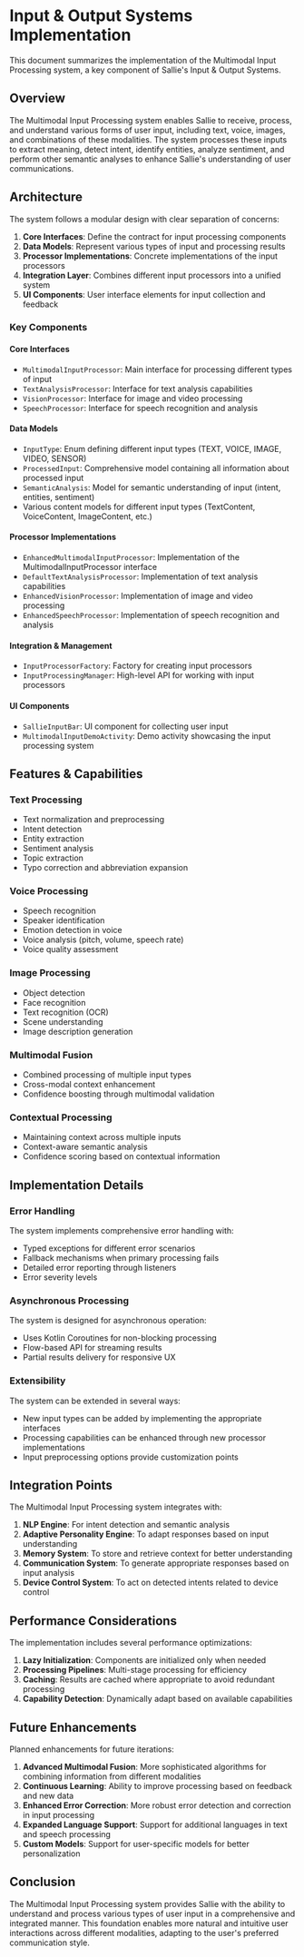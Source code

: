 # Input & Output Systems Implementation

This document summarizes the implementation of the Multimodal Input Processing system, a key component of Sallie's Input & Output Systems.

## Overview

The Multimodal Input Processing system enables Sallie to receive, process, and understand various forms of user input, including text, voice, images, and combinations of these modalities. The system processes these inputs to extract meaning, detect intent, identify entities, analyze sentiment, and perform other semantic analyses to enhance Sallie's understanding of user communications.

## Architecture

The system follows a modular design with clear separation of concerns:

1. **Core Interfaces**: Define the contract for input processing components
2. **Data Models**: Represent various types of input and processing results
3. **Processor Implementations**: Concrete implementations of the input processors
4. **Integration Layer**: Combines different input processors into a unified system
5. **UI Components**: User interface elements for input collection and feedback

### Key Components

#### Core Interfaces

- `MultimodalInputProcessor`: Main interface for processing different types of input
- `TextAnalysisProcessor`: Interface for text analysis capabilities
- `VisionProcessor`: Interface for image and video processing
- `SpeechProcessor`: Interface for speech recognition and analysis

#### Data Models

- `InputType`: Enum defining different input types (TEXT, VOICE, IMAGE, VIDEO, SENSOR)
- `ProcessedInput`: Comprehensive model containing all information about processed input
- `SemanticAnalysis`: Model for semantic understanding of input (intent, entities, sentiment)
- Various content models for different input types (TextContent, VoiceContent, ImageContent, etc.)

#### Processor Implementations

- `EnhancedMultimodalInputProcessor`: Implementation of the MultimodalInputProcessor interface
- `DefaultTextAnalysisProcessor`: Implementation of text analysis capabilities
- `EnhancedVisionProcessor`: Implementation of image and video processing
- `EnhancedSpeechProcessor`: Implementation of speech recognition and analysis

#### Integration & Management

- `InputProcessorFactory`: Factory for creating input processors
- `InputProcessingManager`: High-level API for working with input processors

#### UI Components

- `SallieInputBar`: UI component for collecting user input
- `MultimodalInputDemoActivity`: Demo activity showcasing the input processing system

## Features & Capabilities

### Text Processing

- Text normalization and preprocessing
- Intent detection
- Entity extraction
- Sentiment analysis
- Topic extraction
- Typo correction and abbreviation expansion

### Voice Processing

- Speech recognition
- Speaker identification
- Emotion detection in voice
- Voice analysis (pitch, volume, speech rate)
- Voice quality assessment

### Image Processing

- Object detection
- Face recognition
- Text recognition (OCR)
- Scene understanding
- Image description generation

### Multimodal Fusion

- Combined processing of multiple input types
- Cross-modal context enhancement
- Confidence boosting through multimodal validation

### Contextual Processing

- Maintaining context across multiple inputs
- Context-aware semantic analysis
- Confidence scoring based on contextual information

## Implementation Details

### Error Handling

The system implements comprehensive error handling with:
- Typed exceptions for different error scenarios
- Fallback mechanisms when primary processing fails
- Detailed error reporting through listeners
- Error severity levels

### Asynchronous Processing

The system is designed for asynchronous operation:
- Uses Kotlin Coroutines for non-blocking processing
- Flow-based API for streaming results
- Partial results delivery for responsive UX

### Extensibility

The system can be extended in several ways:
- New input types can be added by implementing the appropriate interfaces
- Processing capabilities can be enhanced through new processor implementations
- Input preprocessing options provide customization points

## Integration Points

The Multimodal Input Processing system integrates with:

1. **NLP Engine**: For intent detection and semantic analysis
2. **Adaptive Personality Engine**: To adapt responses based on input understanding
3. **Memory System**: To store and retrieve context for better understanding
4. **Communication System**: To generate appropriate responses based on input analysis
5. **Device Control System**: To act on detected intents related to device control

## Performance Considerations

The implementation includes several performance optimizations:

1. **Lazy Initialization**: Components are initialized only when needed
2. **Processing Pipelines**: Multi-stage processing for efficiency
3. **Caching**: Results are cached where appropriate to avoid redundant processing
4. **Capability Detection**: Dynamically adapt based on available capabilities

## Future Enhancements

Planned enhancements for future iterations:

1. **Advanced Multimodal Fusion**: More sophisticated algorithms for combining information from different modalities
2. **Continuous Learning**: Ability to improve processing based on feedback and new data
3. **Enhanced Error Correction**: More robust error detection and correction in input processing
4. **Expanded Language Support**: Support for additional languages in text and speech processing
5. **Custom Models**: Support for user-specific models for better personalization

## Conclusion

The Multimodal Input Processing system provides Sallie with the ability to understand and process various types of user input in a comprehensive and integrated manner. This foundation enables more natural and intuitive user interactions across different modalities, adapting to the user's preferred communication style.
